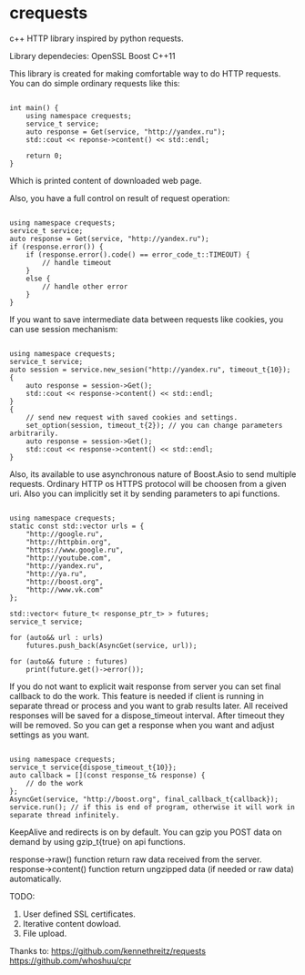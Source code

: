 # crequests
c++ HTTP library inspired by python requests.

Library dependecies:
OpenSSL
Boost
C++11

This library is created for making comfortable way to do HTTP requests.
You can do simple ordinary requests like this:

<pre><code>
int main() {
    using namespace crequests;
    service_t service;
    auto response = Get(service, "http://yandex.ru");
    std::cout << reponse->content() << std::endl;
    
    return 0;
}
</code></pre>

Which is printed content of downloaded web page.

Also, you have a full control on result of request operation:

<pre><code>
using namespace crequests;
service_t service;
auto response = Get(service, "http://yandex.ru");
if (response.error()) {
    if (response.error().code() == error_code_t::TIMEOUT) {
        // handle timeout
    }
    else {
        // handle other error
    }
}
</code></pre>

If you want to save intermediate data between requests like cookies, you can use session mechanism:

<pre><code>
using namespace crequests;
service_t service;
auto session = service.new_sesion("http://yandex.ru", timeout_t{10});
{
    auto response = session->Get();
    std::cout << response->content() << std::endl;
}
{
    // send new request with saved cookies and settings.
    set_option(session, timeout_t{2}); // you can change parameters arbitrarily.
    auto response = session->Get();
    std::cout << response->content() << std::endl;
}
</code></pre>

Also, its available to use asynchronous nature of Boost.Asio to send multiple requests.
Ordinary HTTP os HTTPS protocol will be choosen from a given uri. Also you can implicitly
set it by sending parameters to api functions.

<pre><code>
using namespace crequests;
static const std::vector<std::string> urls = {
    "http://google.ru",
    "http://httpbin.org",
    "https://www.google.ru",
    "http://youtube.com",
    "http://yandex.ru",
    "http://ya.ru",
    "http://boost.org",
    "http://www.vk.com"
};

std::vector< future_t< response_ptr_t> > futures;
service_t service;

for (auto&& url : urls)
    futures.push_back(AsyncGet(service, url));

for (auto&& future : futures)
    print(future.get()->error());
</code></pre>

If you do not want to explicit wait response from server you can set final callback to do the work.
This feature is needed if client is running in separate thread or process and you want to grab results later.
All received responses will be saved for a dispose_timeout interval. After timeout they will be removed.
So you can get a response when you want and adjust settings as you want.

<pre><code>
using namespace crequests;
service_t service{dispose_timeout_t{10}};
auto callback = [](const response_t& response) {
    // do the work
};
AsyncGet(service, "http://boost.org", final_callback_t{callback});
service.run(); // if this is end of program, otherwise it will work in separate thread infinitely.
</code></pre>

KeepAlive and redirects is on by default.
You can gzip you POST data on demand by using gzip_t{true} on api functions.

response->raw() function return raw data received from the server.
response->content() function return ungzipped data (if needed or raw data) automatically. 

TODO:
1. User defined SSL certificates.
2. Iterative content dowload.
3. File upload.

Thanks to:
https://github.com/kennethreitz/requests
https://github.com/whoshuu/cpr
